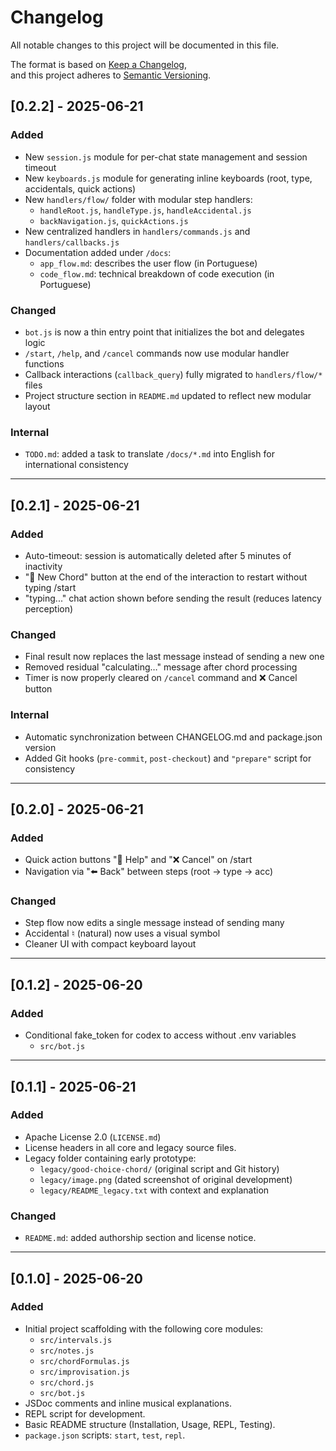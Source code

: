 # Changelog

All notable changes to this project will be documented in this file.

The format is based on [Keep a Changelog](https://keepachangelog.com/en/1.1.0/),  
and this project adheres to [Semantic Versioning](https://semver.org/).

## [0.2.2] - 2025-06-21

### Added
- New `session.js` module for per-chat state management and session timeout
- New `keyboards.js` module for generating inline keyboards (root, type, accidentals, quick actions)
- New `handlers/flow/` folder with modular step handlers:
  - `handleRoot.js`, `handleType.js`, `handleAccidental.js`
  - `backNavigation.js`, `quickActions.js`
- New centralized handlers in `handlers/commands.js` and `handlers/callbacks.js`
- Documentation added under `/docs`:
  - `app_flow.md`: describes the user flow (in Portuguese)
  - `code_flow.md`: technical breakdown of code execution (in Portuguese)

### Changed
- `bot.js` is now a thin entry point that initializes the bot and delegates logic
- `/start`, `/help`, and `/cancel` commands now use modular handler functions
- Callback interactions (`callback_query`) fully migrated to `handlers/flow/*` files
- Project structure section in `README.md` updated to reflect new modular layout

### Internal
- `TODO.md`: added a task to translate `/docs/*.md` into English for international consistency

---

## [0.2.1] - 2025-06-21

### Added
- Auto-timeout: session is automatically deleted after 5 minutes of inactivity
- "🔁 New Chord" button at the end of the interaction to restart without typing /start
- "typing..." chat action shown before sending the result (reduces latency perception)

### Changed
- Final result now replaces the last message instead of sending a new one
- Removed residual "calculating…" message after chord processing
- Timer is now properly cleared on `/cancel` command and ❌ Cancel button

### Internal
- Automatic synchronization between CHANGELOG.md and package.json version
- Added Git hooks (`pre-commit`, `post-checkout`) and `"prepare"` script for consistency

---

## [0.2.0] - 2025-06-21

### Added
- Quick action buttons "📖 Help" and "❌ Cancel" on /start
- Navigation via "⬅️ Back" between steps (root → type → acc)

### Changed
- Step flow now edits a single message instead of sending many
- Accidental ♮ (natural) now uses a visual symbol
- Cleaner UI with compact keyboard layout

---

## [0.1.2] - 2025-06-20

### Added
- Conditional fake_token for codex to access without .env variables
  - `src/bot.js`
  
---

## [0.1.1] - 2025-06-21

### Added
- Apache License 2.0 (`LICENSE.md`)
- License headers in all core and legacy source files.
- Legacy folder containing early prototype:
  - `legacy/good-choice-chord/` (original script and Git history)
  - `legacy/image.png` (dated screenshot of original development)
  - `legacy/README_legacy.txt` with context and explanation

### Changed
- `README.md`: added authorship section and license notice.

---

## [0.1.0] - 2025-06-20

### Added
- Initial project scaffolding with the following core modules:
  - `src/intervals.js`
  - `src/notes.js`
  - `src/chordFormulas.js`
  - `src/improvisation.js`
  - `src/chord.js`
  - `src/bot.js`
- JSDoc comments and inline musical explanations.
- REPL script for development.
- Basic README structure (Installation, Usage, REPL, Testing).
- `package.json` scripts: `start`, `test`, `repl`.


